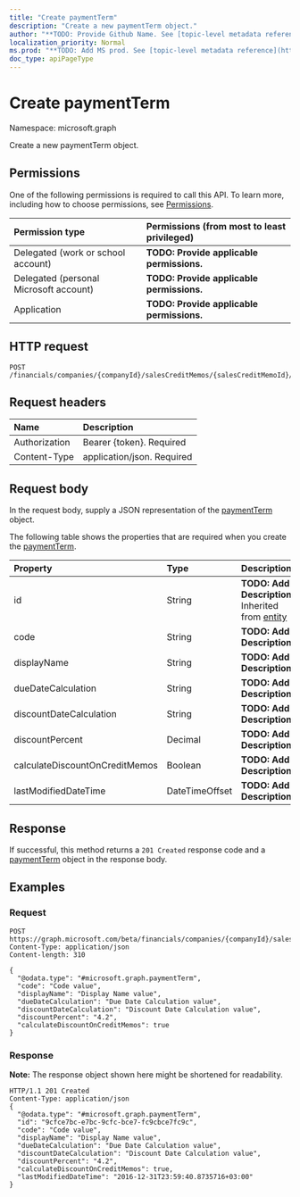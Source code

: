```yaml
---
title: "Create paymentTerm"
description: "Create a new paymentTerm object."
author: "**TODO: Provide Github Name. See [topic-level metadata reference](https://msgo.azurewebsites.net/add/document/guidelines/metadata.html#topic-level-metadata)**"
localization_priority: Normal
ms.prod: "**TODO: Add MS prod. See [topic-level metadata reference](https://msgo.azurewebsites.net/add/document/guidelines/metadata.html#topic-level-metadata)**"
doc_type: apiPageType
---
```


# Create paymentTerm

Namespace: microsoft.graph

Create a new paymentTerm object.

## Permissions
One of the following permissions is required to call this API. To learn more, including how to choose permissions, see [Permissions](/concepts/permissions-reference.md).

|Permission type|Permissions (from most to least privileged)|
|:---|:---|
|Delegated (work or school account)|**TODO: Provide applicable permissions.**|
|Delegated (personal Microsoft account)|**TODO: Provide applicable permissions.**|
|Application|**TODO: Provide applicable permissions.**|

## HTTP request
<!-- {
  "blockType": "ignored"
}
-->
``` http
POST /financials/companies/{companyId}/salesCreditMemos/{salesCreditMemoId}/paymentTerm
```

## Request headers
|Name|Description|
|:---|:---|
|Authorization|Bearer {token}. Required|
|Content-Type|application/json. Required|

## Request body
In the request body, supply a JSON representation of the [paymentTerm](../resources/paymentterm.md) object.

The following table shows the properties that are required when you create the [paymentTerm](../resources/paymentterm.md).

|Property|Type|Description|
|:---|:---|:---|
|id|String|**TODO: Add Description** Inherited from [entity](../resources/entity.md)|
|code|String|**TODO: Add Description**|
|displayName|String|**TODO: Add Description**|
|dueDateCalculation|String|**TODO: Add Description**|
|discountDateCalculation|String|**TODO: Add Description**|
|discountPercent|Decimal|**TODO: Add Description**|
|calculateDiscountOnCreditMemos|Boolean|**TODO: Add Description**|
|lastModifiedDateTime|DateTimeOffset|**TODO: Add Description**|



## Response
If successful, this method returns a `201 Created` response code and a [paymentTerm](../resources/paymentterm.md) object in the response body.

## Examples

### Request
<!-- {
  "blockType": "request",
  "name": "create_paymentterm_from_"
}
-->
``` http
POST https://graph.microsoft.com/beta/financials/companies/{companyId}/salesCreditMemos/{salesCreditMemoId}/paymentTerm
Content-Type: application/json
Content-length: 310

{
  "@odata.type": "#microsoft.graph.paymentTerm",
  "code": "Code value",
  "displayName": "Display Name value",
  "dueDateCalculation": "Due Date Calculation value",
  "discountDateCalculation": "Discount Date Calculation value",
  "discountPercent": "4.2",
  "calculateDiscountOnCreditMemos": true
}
```

### Response
**Note:** The response object shown here might be shortened for readability.
<!-- {
  "blockType": "response",
  "truncated": true,
  "@odata.type": "microsoft.graph.paymentterm"
}
-->
``` http
HTTP/1.1 201 Created
Content-Type: application/json
{
  "@odata.type": "#microsoft.graph.paymentTerm",
  "id": "9cfce7bc-e7bc-9cfc-bce7-fc9cbce7fc9c",
  "code": "Code value",
  "displayName": "Display Name value",
  "dueDateCalculation": "Due Date Calculation value",
  "discountDateCalculation": "Discount Date Calculation value",
  "discountPercent": "4.2",
  "calculateDiscountOnCreditMemos": true,
  "lastModifiedDateTime": "2016-12-31T23:59:40.8735716+03:00"
}
```

